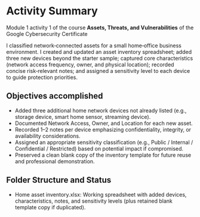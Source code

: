 # Activity Summary

Module 1 activity 1 of the course **Assets, Threats, and Vulnerabilities** of the Google Cybersecurity Certificate

I classified network‑connected assets for a small home‑office business environment. I created and updated an asset inventory spreadsheet; added three new devices beyond the starter sample; captured core characteristics (network access frequency, owner, and physical location); recorded concise risk‑relevant notes; and assigned a sensitivity level to each device to guide protection priorities.

## Objectives accomplished

- Added three additional home network devices not already listed (e.g., storage device, smart home sensor, streaming device).
- Documented Network Access, Owner, and Location for each new asset.
- Recorded 1–2 notes per device emphasizing confidentiality, integrity, or availability considerations.
- Assigned an appropriate sensitivity classification (e.g., Public / Internal / Confidential / Restricted) based on potential impact if compromised.
- Preserved a clean blank copy of the inventory template for future reuse and professional demonstration.

## Folder Structure and Status

- Home asset inventory.xlsx: Working spreadsheet with added devices, characteristics, notes, and sensitivity levels (plus retained blank template copy if duplicated).
